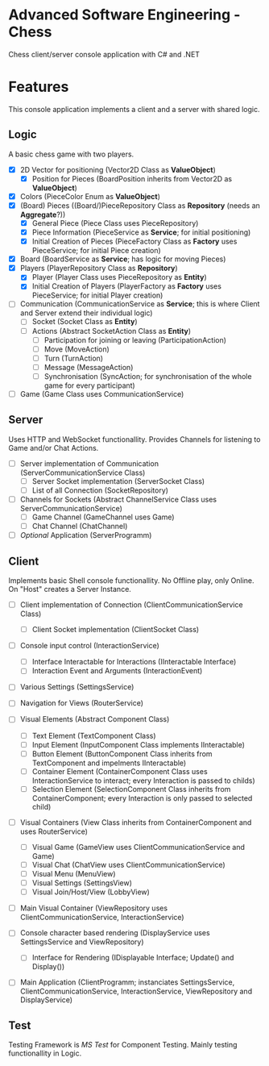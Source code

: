 # Advanced Software Engineering - Chess
Chess client/server console application with C# and .NET

# Features
This console application implements a client and a server with shared logic.

## Logic
A basic chess game with two players.
- [x] 2D Vector for positioning (Vector2D Class as **ValueObject**)
	- [x] Position for Pieces (BoardPosition inherits from Vector2D as **ValueObject**)
- [x] Colors (PieceColor Enum as **ValueObject**)
- [x] (Board) Pieces ((Board/)PieceRepository Class as **Repository** (needs an **Aggregate**?))
	- [x] General Piece (Piece Class uses PieceRepository)
	- [x] Piece Information (PieceService as **Service**; for initial positioning)
	- [x] Initial Creation of Pieces (PieceFactory Class as **Factory** uses PieceService; for initial Piece creation)
- [x] Board (BoardService as **Service**; has logic for moving Pieces)
- [x] Players (PlayerRepository Class as **Repository**)
	- [x] Player (Player Class uses PieceRepository as **Entity**)
	- [x] Initial Creation of Players (PlayerFactory as **Factory** uses PieceService; for initial Player creation)
- [ ] Communication (CommunicationService as **Service**; this is where Client and Server extend their individual logic)
    - [ ] Socket (Socket Class as **Entity**)
	- [ ] Actions (Abstract SocketAction Class as **Entity**)
		- [ ] Participation for joining or leaving (ParticipationAction)
		- [ ] Move (MoveAction)
		- [ ] Turn (TurnAction)
		- [ ] Message (MessageAction)
		- [ ] Synchronisation (SyncAction; for synchronisation of the whole game for every participant) 
- [ ] Game (Game Class uses CommunicationService)

## Server
Uses HTTP and WebSocket functionallity.
Provides Channels for listening to Game and/or Chat Actions.
- [ ] Server implementation of Communication (ServerCommunicationService Class)
	- [ ] Server Socket implementation (ServerSocket Class)
	- [ ] List of all Connection (SocketRepository)
- [ ] Channels for Sockets (Abstract ChannelService Class uses ServerCommunicationService)
	- [ ] Game Channel (GameChannel uses Game)
	- [ ] Chat Channel (ChatChannel)
- [ ] _Optional_ Application (ServerProgramm)

## Client
Implements basic Shell console functionallity.
No Offline play, only Online. On "Host" creates a Server Instance.
- [ ] Client implementation of Connection (ClientCommunicationService Class)
	- [ ] Client Socket implementation (ClientSocket Class)
- [ ] Console input control (InteractionService)
	- [ ] Interface Interactable for Interactions (IInteractable Interface)
	- [ ] Interaction Event and Arguments (InteractionEvent)
- [ ] Various Settings (SettingsService)
- [ ] Navigation for Views (RouterService)
- [ ] Visual Elements (Abstract Component Class)
	- [ ] Text Element (TextComponent Class)
	- [ ] Input Element (InputComponent Class implements IInteractable)
	- [ ] Button Element (ButtonComponent Class inherits from TextComponent and impelments IInteractable)
	- [ ] Container Element (ContainerComponent Class uses InteractionService to interact; every Interaction is passed to childs)
	- [ ] Selection Element (SelectionComponent Class inherits from ContainerComponent; every Interaction is only passed to selected child)
- [ ] Visual Containers (View Class inherits from ContainerComponent and uses RouterService)
	- [ ] Visual Game (GameView uses ClientCommunicationService and Game)
	- [ ] Visual Chat (ChatView uses ClientCommunicationService)
	- [ ] Visual Menu (MenuView)
	- [ ] Visual Settings (SettingsView)
	- [ ] Visual Join/Host/View (LobbyView)
- [ ] Main Visual Container (ViewRepository uses ClientCommunicationService, InteractionService)
- [ ] Console character based rendering (DisplayService uses SettingsService and ViewRepository)
	- [ ] Interface for Rendering (IDisplayable Interface; Update() and Display())
- [ ] Main Application (ClientProgramm; instanciates SettingsService, ClientCommunicationService, InteractionService, ViewRepository and DisplayService)


## Test
Testing Framework is _MS Test_ for Component Testing. Mainly testing functionallity in Logic.